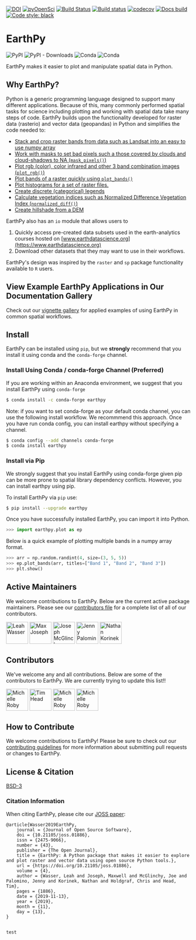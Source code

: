 [![DOI](https://joss.theoj.org/papers/10.21105/joss.01886/status.svg)](https://doi.org/10.21105/joss.01886)
[![pyOpenSci](https://tinyurl.com/y22nb8up)](https://github.com/pyOpenSci/software-review/issues/3)
[![Build Status](https://travis-ci.org/earthlab/earthpy.svg?branch=master)](https://travis-ci.org/earthlab/earthpy)
[![Build status](https://ci.appveyor.com/api/projects/status/xgf5g4ms8qhgtp21?svg=true)](https://ci.appveyor.com/project/earthlab/earthpy)
[![codecov](https://codecov.io/gh/earthlab/earthpy/branch/master/graph/badge.svg)](https://codecov.io/gh/earthlab/earthpy)
[![Docs build](https://readthedocs.org/projects/earthpy/badge/?version=latest)](https://earthpy.readthedocs.io/en/latest/?badge=latest)
[![Code style: black](https://img.shields.io/badge/code%20style-black-000000.svg)](https://img.shields.io/badge/code%20style-black-000000.svg)

# EarthPy

![PyPI](https://img.shields.io/pypi/v/earthpy.svg?color=purple&style=plastic)
![PyPI - Downloads](https://img.shields.io/pypi/dm/earthpy.svg?color=purple&label=pypi%20downloads&style=plastic)
![Conda](https://img.shields.io/conda/v/conda-forge/earthpy.svg?color=purple&style=plastic)
![Conda](https://img.shields.io/conda/dn/conda-forge/earthpy.svg?color=purple&label=conda-forge%20downloads&style=plastic)

EarthPy makes it easier to plot and manipulate spatial data in Python.

## Why EarthPy?

Python is a generic programming language designed to support many different applications. Because of this, many commonly
performed spatial tasks for science including plotting and working with spatial data take many steps of code. EarthPy
builds upon the functionality developed for raster data (rasterio) and vector data (geopandas) in Python and simplifies the
code needed to:

* [Stack and crop raster bands from data such as Landsat into an easy to use numpy array](https://earthpy.readthedocs.io/en/latest/gallery_vignettes/plot_raster_stack_crop.html)
* [Work with masks to set bad pixels such a those covered by clouds and cloud-shadows to NA (`mask_pixels()`)](https://earthpy.readthedocs.io/en/latest/gallery_vignettes/plot_stack_masks.html#sphx-glr-gallery-vignettes-plot-stack-masks-py)
* [Plot rgb (color), color infrared and other 3 band combination images (`plot_rgb()`)](https://earthpy.readthedocs.io/en/latest/gallery_vignettes/plot_rgb.html)
* [Plot bands of a raster quickly using `plot_bands()`](https://earthpy.readthedocs.io/en/latest/gallery_vignettes/plot_bands_functionality.html)
* [Plot histograms for a set of raster files.](https://earthpy.readthedocs.io/en/latest/gallery_vignettes/plot_hist_functionality.html)
* [Create discrete (categorical) legends](https://earthpy.readthedocs.io/en/latest/gallery_vignettes/plot_draw_legend_docs.html)
* [Calculate vegetation indices such as Normalized Difference Vegetation Index (`normalized_diff()`)](https://earthpy.readthedocs.io/en/latest/gallery_vignettes/plot_calculate_classify_ndvi.html)
* [Create hillshade from a DEM](https://earthpy.readthedocs.io/en/latest/gallery_vignettes/plot_dem_hillshade.html)

EarthPy also has an `io` module that allows users to

1. Quickly access pre-created data subsets used in the earth-analytics courses hosted
on [www.earthdatascience.org](https://www.earthdatascience.org)
2. Download other datasets that they may want to use in their workflows.

EarthPy's design was inspired by the `raster` and `sp` package functionality available to `R` users.

## View Example EarthPy Applications in Our Documentation Gallery  

Check out our [vignette gallery](https://earthpy.readthedocs.io/en/latest/gallery_vignettes/index.html) for
applied examples of using EarthPy in common spatial workflows.

## Install

EarthPy can be installed using `pip`, but we **strongly** recommend that you install it using conda and the `conda-forge` channel.

### Install Using Conda / conda-forge Channel (Preferred)

If you are working within an Anaconda environment, we suggest that you install EarthPy using
`conda-forge`

```bash
$ conda install -c conda-forge earthpy
```

Note: if you want to set conda-forge as your default conda channel, you can use the following install workflow.
We recommmend this approach. Once you have run conda config, you can install earthpy without specifying a channel.

```bash
$ conda config --add channels conda-forge
$ conda install earthpy
```


### Install via Pip

We strongly suggest that you install EarthPy using conda-forge given pip can be more prone to 
spatial library dependency conflicts. However, you can install earthpy using pip.

To install EarthPy via `pip` use:

```bash
$ pip install --upgrade earthpy
```

Once you have successfully installed EarthPy, you can import it into Python.

```python
>>> import earthpy.plot as ep
```

Below is a quick example of plotting multiple bands in a numpy array format.

```python
>>> arr = np.random.randint(4, size=(3, 5, 5))
>>> ep.plot_bands(arr, titles=["Band 1", "Band 2", "Band 3"])
>>> plt.show()
```

## Active Maintainers

We welcome contributions to EarthPy. Below are the current active package maintainers. Please see our
[contributors file](https://earthpy.readthedocs.io/en/latest/contributors.html) for a complete list of all
of our contributors.

<a title="Leah Wasser" href="https://www.github.com/lwasser"><img width="60" height="60" alt="Leah Wasser" class="pull-left" src="https://avatars.githubusercontent.com/u/7649194?size=120" /></a>
<a title="Max Joseph" href="https://www.github.com/mbjoseph"><img width="60" height="60" alt="Max Joseph" class="pull-left" src="https://avatars.githubusercontent.com/u/2664564?size=120" /></a>
<a title="Joseph McGlinchy" href="https://www.github.com/joemcglinchy"><img width="60" height="60" alt="Joseph McGlinchy" class="pull-left" src="https://avatars.githubusercontent.com/u/4762214?size=120" /></a>
<a title="Jenny Palomino" href="https://www.github.com/jlpalomino"><img width="60" height="60" alt="Jenny Palomino" class="pull-left" src="https://avatars.githubusercontent.com/u/4017492?size=120" /></a>
<a title="Nathan Korinek" href="https://www.github.com/nkorinek"><img width="60" height="60" alt="Nathan Korinek" class="pull-left" src="https://avatars.githubusercontent.com/u/38253680?size=120" /></a>


## Contributors

We've welcome any and all contributions. Below are some of the
contributors to EarthPy. We are currently trying to update this list!!

<a title="Sean Gillies" href="https://www.github.com/sgillies"><img width="60" height="60" alt="Michelle Roby" class="pull-left" src="https://avatars.githubusercontent.com/u/33697?size=120" /></a>
<a title="Tim Head" href="https://www.github.com/betatim"><img width="60" height="60" alt="Tim Head" class="pull-left" src="https://avatars.githubusercontent.com/u/1448859?size=120" /></a>
<a title="Chris Holdgraf" href="https://www.github.com/choldgraf"><img width="60" height="60" alt="Michelle Roby" class="pull-left" src="https://avatars.githubusercontent.com/u/1839645?size=120" /></a>
<a title="Michelle Roby" href="https://www.github.com/mirob9363"><img width="60" height="60" alt="Michelle Roby" class="pull-left" src="https://avatars.githubusercontent.com/u/42818395?size=120" /></a>

## How to Contribute

We welcome contributions to EarthPy! Please be sure to check out our
[contributing guidelines](https://earthpy.readthedocs.io/en/latest/contributing.html)
for more information about submitting pull requests or changes to EarthPy.

## License & Citation

[BSD-3](https://github.com/earthlab/earthpy/blob/master/LICENSE)

### Citation Information

When citing EarthPy, please cite our [JOSS paper](https://doi.org/10.21105/joss.01886):

```
@article{Wasser2019EarthPy,
	journal = {Journal of Open Source Software},
	doi = {10.21105/joss.01886},
	issn = {2475-9066},
	number = {43},
	publisher = {The Open Journal},
	title = {EarthPy: A Python package that makes it easier to explore and plot raster and vector data using open source Python tools.},
	url = {https://doi.org/10.21105/joss.01886},
	volume = {4},
	author = {Wasser, Leah and Joseph, Maxwell and McGlinchy, Joe and Palomino, Jenny and Korinek, Nathan and Holdgraf, Chris and Head, Tim},
	pages = {1886},
	date = {2019-11-13},
	year = {2019},
	month = {11},
	day = {13},
}


test
```
